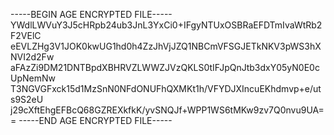 -----BEGIN AGE ENCRYPTED FILE-----
YWdlLWVuY3J5cHRpb24ub3JnL3YxCi0+IFgyNTUxOSBRaEFDTmIvaWtRb2F2VElC
eEVLZHg3V1JOK0kwUG1hd0h4ZzJhVjJZQ1NBCmVFSGJETkNKV3pWS3hXNVI2d2Fw
aFAzZi9DM21DNTBpdXBHRVZLWWZJVzQKLS0tIFJpQnJtb3dxY05yN0E0cUpNemNw
T3NGVGFxck15d1MzSnN0NFdONUFhQXMKt1h/VFYDJXIncuEKhdmvp+e/uts9S2eU
j29cXftEhgEFBcQ68GZREXkfkK/yvSNQJf+WPP1WS6tMKw9zv7Q0nvu9UA==
-----END AGE ENCRYPTED FILE-----
